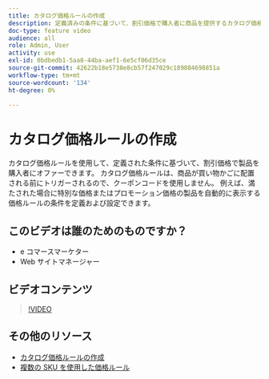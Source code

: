 ```yaml
---
title: カタログ価格ルールの作成
description: 定義済みの条件に基づいて、割引価格で購入者に商品を提供するカタログ価格ルールを作成する方法を説明します。
doc-type: feature video
audience: all
role: Admin, User
activity: use
exl-id: 0bdbedb1-5aa8-44ba-aef1-6e5cf06d35ce
source-git-commit: 42622b18e5738e8cb57f247029c189884698851a
workflow-type: tm+mt
source-wordcount: '134'
ht-degree: 0%

---
```


# カタログ価格ルールの作成

カタログ価格ルールを使用して、定義された条件に基づいて、割引価格で製品を購入者にオファーできます。 カタログ価格ルールは、商品が買い物かごに配置される前にトリガーされるので、クーポンコードを使用しません。 例えば、満たされた場合に特別な価格またはプロモーション価格の製品を自動的に表示する価格ルールの条件を定義および設定できます。

## このビデオは誰のためのものですか？

- e コマースマーケター
- Web サイトマネージャー

## ビデオコンテンツ

>[!VIDEO](https://video.tv.adobe.com/v/343834?quality=12&learn=on)

## その他のリソース

- [カタログ価格ルールの作成](https://docs.magento.com/user-guide/marketing/price-rules-catalog-create.html)
- [複数の SKU を使用した価格ルール](https://docs.magento.com/user-guide/marketing/price-rule-multiple-sku.html)
